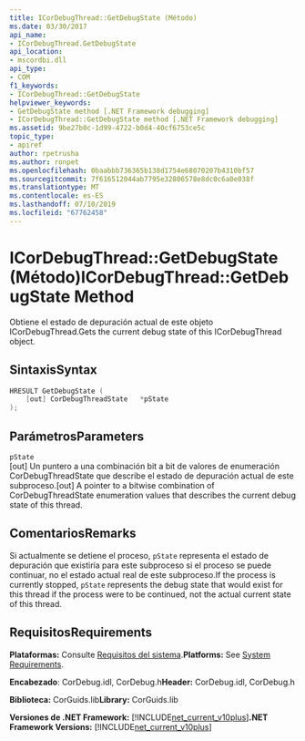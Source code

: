```yaml
---
title: ICorDebugThread::GetDebugState (Método)
ms.date: 03/30/2017
api_name:
- ICorDebugThread.GetDebugState
api_location:
- mscordbi.dll
api_type:
- COM
f1_keywords:
- ICorDebugThread::GetDebugState
helpviewer_keywords:
- GetDebugState method [.NET Framework debugging]
- ICorDebugThread::GetDebugState method [.NET Framework debugging]
ms.assetid: 9be27b0c-1d99-4722-b0d4-40cf6753ce5c
topic_type:
- apiref
author: rpetrusha
ms.author: ronpet
ms.openlocfilehash: 0baabbb736365b138d1754e68070207b4310bf57
ms.sourcegitcommit: 7f616512044ab7795e32806578e8dc0c6a0e038f
ms.translationtype: MT
ms.contentlocale: es-ES
ms.lasthandoff: 07/10/2019
ms.locfileid: "67762458"
---
```

# <a name="icordebugthreadgetdebugstate-method"></a><span data-ttu-id="b828e-102">ICorDebugThread::GetDebugState (Método)</span><span class="sxs-lookup"><span data-stu-id="b828e-102">ICorDebugThread::GetDebugState Method</span></span>
<span data-ttu-id="b828e-103">Obtiene el estado de depuración actual de este objeto ICorDebugThread.</span><span class="sxs-lookup"><span data-stu-id="b828e-103">Gets the current debug state of this ICorDebugThread object.</span></span>  
  
## <a name="syntax"></a><span data-ttu-id="b828e-104">Sintaxis</span><span class="sxs-lookup"><span data-stu-id="b828e-104">Syntax</span></span>  
  
```cpp  
HRESULT GetDebugState (  
    [out] CorDebugThreadState   *pState  
);  
```  
  
## <a name="parameters"></a><span data-ttu-id="b828e-105">Parámetros</span><span class="sxs-lookup"><span data-stu-id="b828e-105">Parameters</span></span>  
 `pState`  
 <span data-ttu-id="b828e-106">[out] Un puntero a una combinación bit a bit de valores de enumeración CorDebugThreadState que describe el estado de depuración actual de este subproceso.</span><span class="sxs-lookup"><span data-stu-id="b828e-106">[out] A pointer to a bitwise combination of CorDebugThreadState enumeration values that describes the current debug state of this thread.</span></span>  
  
## <a name="remarks"></a><span data-ttu-id="b828e-107">Comentarios</span><span class="sxs-lookup"><span data-stu-id="b828e-107">Remarks</span></span>  
 <span data-ttu-id="b828e-108">Si actualmente se detiene el proceso, `pState` representa el estado de depuración que existiría para este subproceso si el proceso se puede continuar, no el estado actual real de este subproceso.</span><span class="sxs-lookup"><span data-stu-id="b828e-108">If the process is currently stopped, `pState` represents the debug state that would exist for this thread if the process were to be continued, not the actual current state of this thread.</span></span>  
  
## <a name="requirements"></a><span data-ttu-id="b828e-109">Requisitos</span><span class="sxs-lookup"><span data-stu-id="b828e-109">Requirements</span></span>  
 <span data-ttu-id="b828e-110">**Plataformas:** Consulte [Requisitos del sistema](../../../../docs/framework/get-started/system-requirements.md).</span><span class="sxs-lookup"><span data-stu-id="b828e-110">**Platforms:** See [System Requirements](../../../../docs/framework/get-started/system-requirements.md).</span></span>  
  
 <span data-ttu-id="b828e-111">**Encabezado**: CorDebug.idl, CorDebug.h</span><span class="sxs-lookup"><span data-stu-id="b828e-111">**Header:** CorDebug.idl, CorDebug.h</span></span>  
  
 <span data-ttu-id="b828e-112">**Biblioteca:** CorGuids.lib</span><span class="sxs-lookup"><span data-stu-id="b828e-112">**Library:** CorGuids.lib</span></span>  
  
 <span data-ttu-id="b828e-113">**Versiones de .NET Framework:** [!INCLUDE[net_current_v10plus](../../../../includes/net-current-v10plus-md.md)]</span><span class="sxs-lookup"><span data-stu-id="b828e-113">**.NET Framework Versions:** [!INCLUDE[net_current_v10plus](../../../../includes/net-current-v10plus-md.md)]</span></span>
